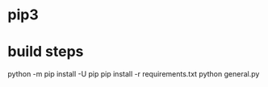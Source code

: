 # pip3

build steps 
=============

python -m pip install -U pip
pip install -r requirements.txt
python general.py
